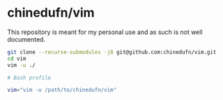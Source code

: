 # chinedufn/vim

This repository is meant for my personal use and as such is not well documented.

```sh
git clone --recurse-submodules -j8 git@github.com:chinedufn/vim.git
cd vim
vim -u ./
```

```sh
# Bash profile

vim="vim -u /path/to/chinedufn/vim"
```
